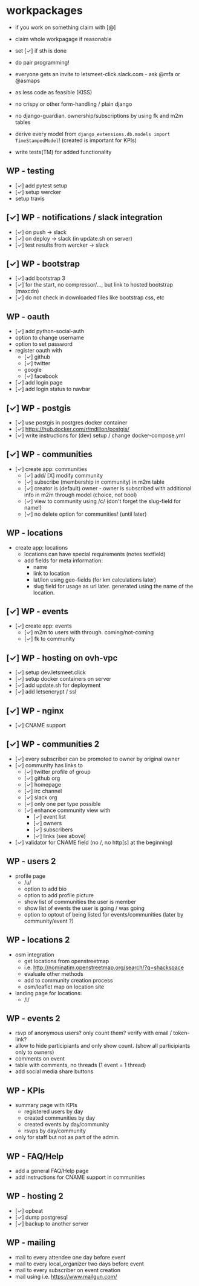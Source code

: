 # workpackages

- if you work on something claim with [@<handle>]
- claim whole workpagage if reasonable
- set [✓] if sth is done
- do pair programming!
- everyone gets an invite to letsmeet-click.slack.com - ask @mfa or @asmaps

- as less code as feasible (KISS)
- no crispy or other form-handling / plain django
- no django-guardian. ownership/subscriptions by using fk and m2m tables
- derive every model from `django_extensions.db.models import TimeStampedModel`! (created is important for KPIs)
- write tests(TM) for added functionality

## WP - testing

- [✓] add pytest setup
- [✓] setup wercker
- setup travis

## [✓] WP - notifications / slack integration

- [✓] on push -> slack
- [✓] on deploy -> slack (in update.sh on server)
- [✓] test results from wercker -> slack

## [✓] WP - bootstrap

- [✓] add bootstrap 3
- [✓] for the start, no compressor/..., but link to hosted bootstrap (maxcdn)
- [✓] do not check in downloaded files like bootstrap css, etc

## WP - oauth

- [✓] add python-social-auth
- option to change username
- option to set password
- register oauth with
  - [✓] github
  - [✓] twitter
  - google
  - [✓] facebook
- [✓] add login page
- [✓] add login status to navbar

## [✓] WP - postgis

- [✓] use postgis in postgres docker container
- [✓] https://hub.docker.com/r/mdillon/postgis/
- [✓] write instructions for (dev) setup / change docker-compose.yml

## [✓] WP - communities

- [✓] create app: communities
  - [✓] add/ [X] modify community
  - [✓] subscribe (membership in community) in m2m table
  - [✓] creator is (default) owner - owner is subscribed with additional info in m2m through model (choice, not bool)
  - [✓] view to community using /c/<slug> (don't forget the slug-field for name!)
  - [✓] no delete option for communities! (until later)

## WP - locations

- create app: locations
  - locations can have special requirements (notes textfield)
  - add fields for meta information:
    - name
    - link to location
    - lat/lon using geo-fields (for km calculations later)
    - slug field for usage as url later. generated using the name of the location.

## [✓] WP - events

- [✓] create app: events
  - [✓] m2m to users with through. coming/not-coming
  - [✓] fk to community

## [✓] WP - hosting on ovh-vpc

- [✓] setup dev.letsmeet.click
- [✓] setup docker containers on server
- [✓] add update.sh for deployment
- [✓] add letsencrypt / ssl

## [✓] WP - nginx

- [✓] CNAME support

## [✓] WP - communities 2

- [✓] every subscriber can be promoted to owner by original owner
- [✓] community has links to
  - [✓] twitter profile of group
  - [✓] github org
  - [✓] homepage
  - [✓] irc channel
  - [✓] slack org
  - [✓] only one per type possible
  - [✓] enhance community view with
    - [✓] event list
    - [✓] owners
    - [✓] subscribers
    - [✓] links (see above)
- [✓] validator for CNAME field (no /, no http[s] at the beginning)

## WP - users 2

- profile page
  - /u/<username>
  - option to add bio
  - option to add profile picture
  - show list of communities the user is member
  - show list of events the user is going / was going
  - option to optout of being listed for events/communities (later by community/event ?)

## WP - locations 2

- osm integration
  - get locations from openstreetmap
  - i.e. http://nominatim.openstreetmap.org/search/?q=shackspace
  - evaluate other methods
  - add to community creation process
  - osm/leaflet map on location site
- landing page for locations:
  - /l/<slug>

## WP - events 2

- rsvp of anonymous users? only count them? verify with email / token-link?
- allow to hide participiants and only show count. (show all participiants only to owners)
- comments on event
- table with comments, no threads (1 event = 1 thread)
- add social media share buttons

## WP - KPIs

- summary page with KPIs
  - registered users by day
  - created communities by day
  - created events by day/community
  - rsvps by day/community
- only for staff but not as part of the admin.

## WP - FAQ/Help

- add a general FAQ/Help page
- add instructions for CNAME support in communities

## WP - hosting 2

- [✓] opbeat
- [✓] dump postgresql
- [✓] backup to another server

## WP - mailing

- mail to every attendee one day before event
- mail to every local_organizer two days before event
- mail to every subscriber on event creation
- mail using i.e. https://www.mailgun.com/
